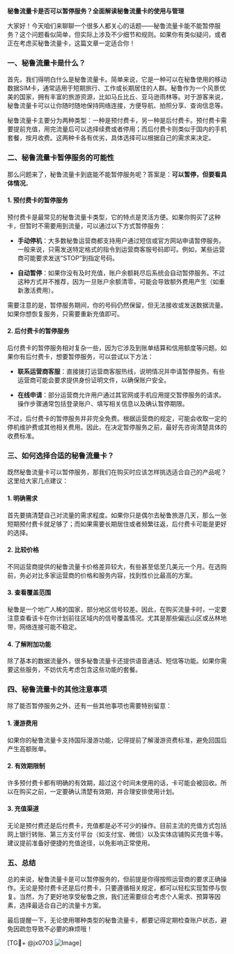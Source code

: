 **秘鲁流量卡是否可以暂停服务？全面解读秘鲁流量卡的使用与管理**

大家好！今天咱们来聊聊一个很多人都关心的话题——秘鲁流量卡能不能暂停服务？这个问题看似简单，但实际上涉及不少细节和规则。如果你有类似疑问，或者正在考虑买秘鲁流量卡，这篇文章一定适合你！

### 一、秘鲁流量卡是什么？

首先，我们得明白什么是秘鲁流量卡。简单来说，它是一种可以在秘鲁使用的移动数据SIM卡，通常适用于短期旅行、工作或长期居住的人群。秘鲁作为一个风景优美的国家，拥有丰富的旅游资源，比如马丘比丘、亚马逊雨林等。对于游客来说，秘鲁流量卡可以让你随时随地保持网络连接，方便导航、拍照分享、查询信息等。

秘鲁流量卡主要分为两种类型：一种是预付费卡，另一种是后付费卡。预付费卡需要提前充值，用完流量后可以选择续费或者停用；而后付费卡则类似于国内的手机套餐，按月收费。这两种卡各有优劣，具体选择可以根据自己的需求来决定。

### 二、秘鲁流量卡暂停服务的可能性

那么问题来了，秘鲁流量卡到底能不能暂停服务呢？答案是：**可以暂停，但要看具体情况**。

#### 1. **预付费卡的暂停服务**
预付费卡是最常见的秘鲁流量卡类型，它的特点是灵活方便。如果你购买了这种卡，但暂时不需要用到流量，可以通过以下方式暂停服务：

- **手动停机**：大多数秘鲁运营商都支持用户通过短信或官方网站申请暂停服务。一般来说，只需发送特定格式的指令到运营商客服号码即可。例如，某些运营商可能要求发送“STOP”到指定号码。
  
- **自动暂停**：如果你没有及时充值，账户余额耗尽后系统会自动暂停服务。不过这种方式并不推荐，因为一旦账户余额清零，可能会导致额外费用产生（如重新激活费用）。

需要注意的是，暂停服务期间，你的号码仍然保留，但无法接收或发送数据流量。如果你想恢复服务，只需要重新充值即可。

#### 2. **后付费卡的暂停服务**
后付费卡的暂停服务相对复杂一些，因为它涉及到账单结算和信用额度等问题。如果你有后付费卡，想要暂停服务，可以尝试以下方法：

- **联系运营商客服**：直接拨打运营商客服热线，说明情况并申请暂停服务。有些运营商可能会要求提供身份证明文件，以确保账户安全。

- **在线申请**：部分运营商允许用户通过其官网或手机应用提交暂停服务的请求。操作步骤通常包括登录账户、填写相关信息以及确认暂停期限。

不过，后付费卡的暂停服务并非完全免费。根据运营商的规定，可能会收取一定的停机维护费或其他相关费用。因此，在决定暂停服务之前，最好先咨询清楚具体的收费标准。

### 三、如何选择合适的秘鲁流量卡？

既然秘鲁流量卡可以暂停服务，那我们在购买时应该怎样挑选适合自己的产品呢？这里给大家几点建议：

#### 1. **明确需求**
首先要搞清楚自己对流量的需求程度。如果你只是偶尔去秘鲁旅游几天，那么一张短期预付费卡就足够了；而如果需要长期居住或者频繁往返，后付费卡可能是更好的选择。

#### 2. **比较价格**
不同运营商提供的秘鲁流量卡价格差异较大，有些甚至低至几美元一个月。在选购前，务必对比多家运营商的价格和服务内容，找到性价比最高的方案。

#### 3. **查看覆盖范围**
秘鲁是一个地广人稀的国家，部分地区信号较差。因此，在购买流量卡时，一定要注意查看该卡在你计划前往区域内的信号覆盖情况。尤其是那些偏远山区或丛林地带，网络连接可能不稳定。

#### 4. **了解附加功能**
除了基本的数据流量外，很多秘鲁流量卡还提供语音通话、短信等功能。如果你需要这些服务，不妨优先考虑包含这些功能的套餐。

### 四、秘鲁流量卡的其他注意事项

除了能否暂停服务之外，还有一些其他事项也需要特别留意：

#### 1. **漫游费用**
如果你的秘鲁流量卡支持国际漫游功能，记得提前了解漫游资费标准，避免回国后产生高额账单。

#### 2. **有效期限制**
许多预付费卡都有明确的有效期，超过这个时间未使用的话，卡可能会被回收。所以在购买之前，一定要确认清楚有效期，并合理安排使用计划。

#### 3. **充值渠道**
无论是预付费还是后付费卡，充值都是必不可少的操作。目前主流的充值方式包括网上银行转账、第三方支付平台（如支付宝、微信）以及实体店铺购买充值卡等。建议提前准备好便捷的充值途径，以免影响正常使用。

### 五、总结

总的来说，秘鲁流量卡是可以暂停服务的，但前提是你得按照运营商的要求正确操作。无论是预付费卡还是后付费卡，只要遵循相关规定，都可以轻松实现暂停与恢复。当然，为了更好地享受秘鲁之旅，我们还需要综合考虑个人需求、预算等因素，选择最适合自己的流量卡方案。

最后提醒一下，无论使用哪种类型的秘鲁流量卡，都要记得定期检查账户状态，避免因疏忽导致不必要的麻烦哦！

[TG💪+ @jx0703 ![Image](https://github.com/user-attachments/assets/dbca1d08-cadb-493c-b0ec-ad6f7a83f270)]